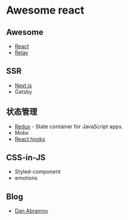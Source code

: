 # Awesome react

## Awesome

- [React](https://github.com/enaqx/awesome-react)
- [Relay](https://github.com/expede/awesome-relay)

## SSR

- [Next.js](https://github.com/unicodeveloper/awesome-nextjs#readme) 
- Gatsby

## 状态管理

- [Redux](https://github.com/brillout/awesome-redux#readme) - State container for JavaScript apps.
- Mobx
- [React hooks](https://github.com/glauberfc/awesome-react-hooks#readme)

## CSS-in-JS

- Styled-component
- emotions

## Blog

- [Dan Abramov](https://overreacted.io/)

